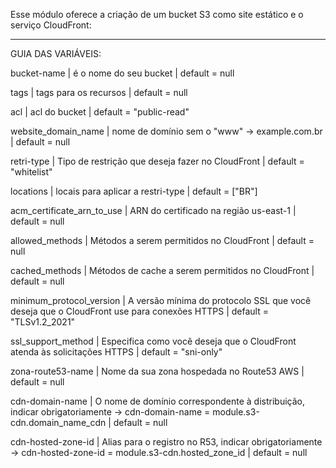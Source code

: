 

   Esse módulo oferece a criação de um bucket S3 como site estático e o serviço CloudFront:

   ---------------------------------------------------------------------------------------

   GUIA DAS VARIÁVEIS:

   bucket-name | é o nome do seu bucket | default = null

   tags        | tags para os recursos  | default = null

   acl         | acl do bucket          | default = "public-read"

   website_domain_name | nome de domínio sem o "www" -> example.com.br | default = null

   retri-type  | Tipo de restrição que deseja fazer no CloudFront      | default = "whitelist"

   locations   | locais para aplicar a restri-type                     | default = ["BR"]

   acm_certificate_arn_to_use | ARN do certificado na região us-east-1 | default = null

   allowed_methods     | Métodos a serem permitidos no CloudFront      | default = null

   cached_methods      | Métodos de cache a serem permitidos no CloudFront | default = null

   minimum_protocol_version | A versão mínima do protocolo SSL que você deseja que o CloudFront use para conexões HTTPS | default = "TLSv1.2_2021"

   ssl_support_method   | Especifica como você deseja que o CloudFront atenda às solicitações HTTPS | default = "sni-only"

   zona-route53-name    | Nome da sua zona hospedada no Route53 AWS | default = null

   cdn-domain-name      | O nome de domínio correspondente à distribuição, indicar obrigatoriamente -> cdn-domain-name = module.s3-cdn.domain_name_cdn | default = null

   cdn-hosted-zone-id   | Alias para o registro no R53, indicar obrigatoriamente -> cdn-hosted-zone-id  = module.s3-cdn.hosted_zone_id | default = null